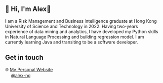 ## 👋 Hi, I'm Alex🌾
I am a Risk Management and Business Intelligence graduate at Hong Kong University of Science and Technology in 2022. Having two-years experience of data mining and analytics, I have developed my Python skills in Natural Language Processing and building regression model. I am currently learning Java and transiting to be a software developer.

## Get in touch
🌐 <a href="https://alexnmk.github.io/" target='_blank'>My Personal Website</a><br>
<img src="https://cdn-icons-png.flaticon.com/512/174/174857.png" width="15" height="15"> <a href="https://www.linkedin.com/in/alexnmk/" target='_blank'>@alex-ng</a>
